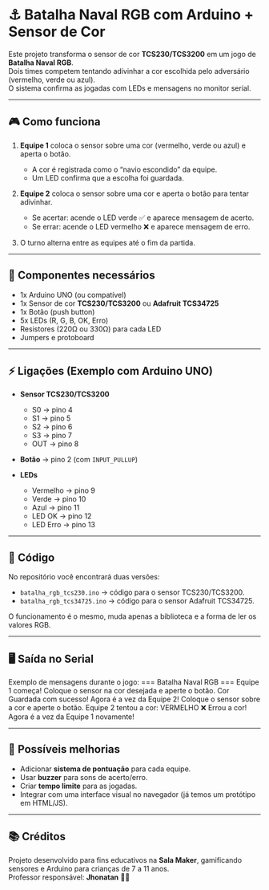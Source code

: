 # ⚓ Batalha Naval RGB com Arduino + Sensor de Cor

Este projeto transforma o sensor de cor **TCS230/TCS3200** em um jogo de **Batalha Naval RGB**.  
Dois times competem tentando adivinhar a cor escolhida pelo adversário (vermelho, verde ou azul).  
O sistema confirma as jogadas com LEDs e mensagens no monitor serial.

---

## 🎮 Como funciona
1. **Equipe 1** coloca o sensor sobre uma cor (vermelho, verde ou azul) e aperta o botão.  
   - A cor é registrada como o “navio escondido” da equipe.  
   - Um LED confirma que a escolha foi guardada.  

2. **Equipe 2** coloca o sensor sobre uma cor e aperta o botão para tentar adivinhar.  
   - Se acertar: acende o LED verde ✅ e aparece mensagem de acerto.  
   - Se errar: acende o LED vermelho ❌ e aparece mensagem de erro.  

3. O turno alterna entre as equipes até o fim da partida.

---

## 🔧 Componentes necessários
- 1x Arduino UNO (ou compatível)  
- 1x Sensor de cor **TCS230/TCS3200** ou **Adafruit TCS34725**  
- 1x Botão (push button)  
- 5x LEDs (R, G, B, OK, Erro)  
- Resistores (220Ω ou 330Ω) para cada LED  
- Jumpers e protoboard  

---

## ⚡ Ligações (Exemplo com Arduino UNO)
- **Sensor TCS230/TCS3200**  
  - S0 → pino 4 
  - S1 → pino 5  
  - S2 → pino 6  
  - S3 → pino 7  
  - OUT → pino 8  

- **Botão** → pino 2 (com `INPUT_PULLUP`)  

- **LEDs**  
  - Vermelho → pino 9  
  - Verde → pino 10
  - Azul → pino 11
  - LED OK → pino 12  
  - LED Erro → pino 13  

---

## 📜 Código
No repositório você encontrará duas versões:  
- `batalha_rgb_tcs230.ino` → código para o sensor TCS230/TCS3200.  
- `batalha_rgb_tcs34725.ino` → código para o sensor Adafruit TCS34725.  

O funcionamento é o mesmo, muda apenas a biblioteca e a forma de ler os valores RGB.

---

## 🖥️ Saída no Serial
Exemplo de mensagens durante o jogo:
=== Batalha Naval RGB ===
Equipe 1 começa!
Coloque o sensor na cor desejada e aperte o botão.
Cor Guardada com sucesso!
Agora é a vez da Equipe 2! Coloque o sensor sobre a cor e aperte o botão.
Equipe 2 tentou a cor: VERMELHO
❌ Errou a cor!
Agora é a vez da Equipe 1 novamente!


---

## 🚀 Possíveis melhorias
- Adicionar **sistema de pontuação** para cada equipe.  
- Usar **buzzer** para sons de acerto/erro.  
- Criar **tempo limite** para as jogadas.  
- Integrar com uma interface visual no navegador (já temos um protótipo em HTML/JS).  

---

## 📚 Créditos
Projeto desenvolvido para fins educativos na **Sala Maker**, gamificando sensores e Arduino para crianças de 7 a 11 anos.  
Professor responsável: **Jhonatan** 👨‍🏫  

